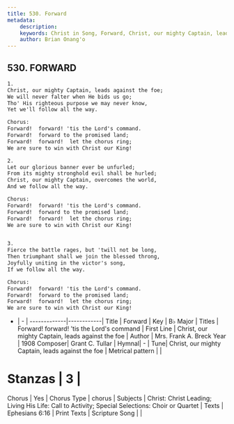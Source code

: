 ```yaml
---
title: 530. Forward
metadata:
    description: 
    keywords: Christ in Song, Forward, Christ, our mighty Captain, leads against the foe, Forward!  forward! 'tis the Lord's command
    author: Brian Onang'o
---
```



## 530. FORWARD

```txt
1.
Christ, our mighty Captain, leads against the foe;
We will never falter when He bids us go;
Tho' His righteous purpose we may never know,
Yet we'll follow all the way.

Chorus:
Forward!  forward! 'tis the Lord's command.
Forward!  forward to the promised land;
Forward!  forward!  let the chorus ring;
We are sure to win with Christ our King!

2.
Let our glorious banner ever be unfurled;
From its mighty stronghold evil shall be hurled;
Christ, our mighty Captain, overcomes the world,
And we follow all the way. 

Chorus:
Forward!  forward! 'tis the Lord's command.
Forward!  forward to the promised land;
Forward!  forward!  let the chorus ring;
We are sure to win with Christ our King!


3.
Fierce the battle rages, but 'twill not be long,
Then triumphant shall we join the blessed throng,
Joyfully uniting in the victor's song,
If we follow all the way. 

Chorus:
Forward!  forward! 'tis the Lord's command.
Forward!  forward to the promised land;
Forward!  forward!  let the chorus ring;
We are sure to win with Christ our King!

```

- |   -  |
-------------|------------|
Title | Forward |
Key | B♭ Major |
Titles | Forward!  forward! 'tis the Lord's command |
First Line | Christ, our mighty Captain, leads against the foe |
Author | Mrs. Frank A. Breck
Year | 1908
Composer| Grant C. Tullar |
Hymnal|  - |
Tune| Christ, our mighty Captain, leads against the foe |
Metrical pattern | |
# Stanzas | 3 |
Chorus | Yes |
Chorus Type | chorus |
Subjects | Christ: Christ Leading; Living His Life: Call to Activity; Special Selections: Choir or Quartet |
Texts | Ephesians 6:16 |
Print Texts | 
Scripture Song |  |
  
